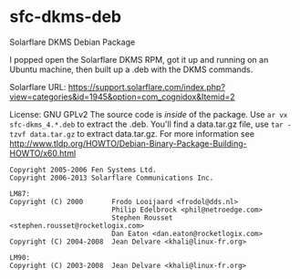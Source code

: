 sfc-dkms-deb
============

Solarflare DKMS Debian Package

I popped open the Solarflare DKMS RPM, got it up and running on an Ubuntu machine, then built up a .deb with the DKMS commands.

Solarflare URL: https://support.solarflare.com/index.php?view=categories&id=1945&option=com_cognidox&Itemid=2

License: GNU GPLv2
The source code is _inside_ of the package. Use `ar vx sfc-dkms_4.*.deb` to extract the .deb. You'll find a data.tar.gz file, use `tar -tzvf data.tar.gz` to extract data.tar.gz. For more information see http://www.tldp.org/HOWTO/Debian-Binary-Package-Building-HOWTO/x60.html

```
Copyright 2005-2006 Fen Systems Ltd.
Copyright 2006-2013 Solarflare Communications Inc.

LM87:
Copyright (C) 2000       Frodo Looijaard <frodol@dds.nl>
                         Philip Edelbrock <phil@netroedge.com>
                         Stephen Rousset <stephen.rousset@rocketlogix.com>
                         Dan Eaton <dan.eaton@rocketlogix.com>
Copyright (C) 2004-2008  Jean Delvare <khali@linux-fr.org>

LM90:
Copyright (C) 2003-2008  Jean Delvare <khali@linux-fr.org>
```

